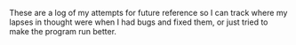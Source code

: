 These are a log of my attempts for future reference so I can track where my lapses in thought were when I had bugs and fixed them, or just tried to make the program run better.
